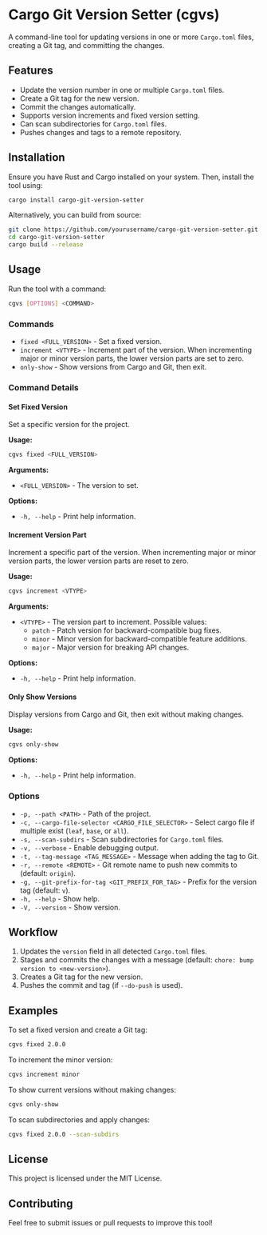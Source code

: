# Cargo Git Version Setter (cgvs)

A command-line tool for updating versions in one or more `Cargo.toml` files, creating a Git tag, and committing the changes.

## Features
- Update the version number in one or multiple `Cargo.toml` files.
- Create a Git tag for the new version.
- Commit the changes automatically.
- Supports version increments and fixed version setting.
- Can scan subdirectories for `Cargo.toml` files.
- Pushes changes and tags to a remote repository.

## Installation
Ensure you have Rust and Cargo installed on your system. Then, install the tool using:

```sh
cargo install cargo-git-version-setter
```

Alternatively, you can build from source:

```sh
git clone https://github.com/yourusername/cargo-git-version-setter.git
cd cargo-git-version-setter
cargo build --release
```

## Usage
Run the tool with a command:

```sh
cgvs [OPTIONS] <COMMAND>
```

### Commands
- `fixed <FULL_VERSION>` - Set a fixed version.
- `increment <VTYPE>` - Increment part of the version. When incrementing major or minor version parts, the lower version parts are set to zero.
- `only-show` - Show versions from Cargo and Git, then exit.

### Command Details
#### Set Fixed Version
Set a specific version for the project.

**Usage:**
```sh
cgvs fixed <FULL_VERSION>
```

**Arguments:**
- `<FULL_VERSION>` - The version to set.

**Options:**
- `-h, --help` - Print help information.

#### Increment Version Part
Increment a specific part of the version. When incrementing major or minor version parts, the lower version parts are reset to zero.

**Usage:**
```sh
cgvs increment <VTYPE>
```

**Arguments:**
- `<VTYPE>` - The version part to increment. Possible values:
    - `patch` - Patch version for backward-compatible bug fixes.
    - `minor` - Minor version for backward-compatible feature additions.
    - `major` - Major version for breaking API changes.

**Options:**
- `-h, --help` - Print help information.

#### Only Show Versions
Display versions from Cargo and Git, then exit without making changes.

**Usage:**
```sh
cgvs only-show
```

**Options:**
- `-h, --help` - Print help information.

### Options
- `-p, --path <PATH>` - Path of the project.
- `-c, --cargo-file-selector <CARGO_FILE_SELECTOR>` - Select cargo file if multiple exist (`leaf`, `base`, or `all`).
- `-s, --scan-subdirs` - Scan subdirectories for `Cargo.toml` files.
- `-v, --verbose` - Enable debugging output.
- `-t, --tag-message <TAG_MESSAGE>` - Message when adding the tag to Git.
- `-r, --remote <REMOTE>` - Git remote name to push new commits to (default: `origin`).
- `-g, --git-prefix-for-tag <GIT_PREFIX_FOR_TAG>` - Prefix for the version tag (default: `v`).
- `-h, --help` - Show help.
- `-V, --version` - Show version.

## Workflow
1. Updates the `version` field in all detected `Cargo.toml` files.
2. Stages and commits the changes with a message (default: `chore: bump version to <new-version>`).
3. Creates a Git tag for the new version.
4. Pushes the commit and tag (if `--do-push` is used).

## Examples
To set a fixed version and create a Git tag:

```sh
cgvs fixed 2.0.0
```

To increment the minor version:

```sh
cgvs increment minor
```

To show current versions without making changes:

```sh
cgvs only-show
```

To scan subdirectories and apply changes:

```sh
cgvs fixed 2.0.0 --scan-subdirs
```

## License
This project is licensed under the MIT License.

## Contributing
Feel free to submit issues or pull requests to improve this tool!

